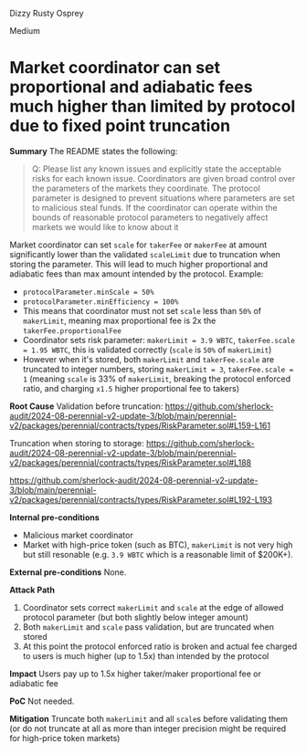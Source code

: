 Dizzy Rusty Osprey

Medium

# Market coordinator can set proportional and adiabatic fees much higher than limited by protocol due to fixed point truncation

**Summary**
The README states the following:
> Q: Please list any known issues and explicitly state the acceptable risks for each known issue.
Coordinators are given broad control over the parameters of the markets they coordinate. The protocol parameter is designed to prevent situations where parameters are set to malicious steal funds. If the coordinator can operate within the bounds of reasonable protocol parameters to negatively affect markets we would like to know about it

Market coordinator can set `scale` for `takerFee` or `makerFee` at amount significantly lower than the validated `scaleLimit` due to truncation when storing the parameter. This will lead to much higher proportional and adiabatic fees than max amount intended by the protocol. Example:
- `protocolParameter.minScale = 50%`
- `protocolParameter.minEfficiency = 100%`
- This means that coordinator must not set `scale` less than `50%` of `makerLimit`, meaning max proportional fee is 2x the `takerFee.proportionalFee`
- Coordinator sets risk parameter: `makerLimit = 3.9 WBTC`, `takerFee.scale = 1.95 WBTC`, this is validated correctly (`scale` is `50%` of `makerLimit`)
- However when it's stored, both `makerLimit` and `takerFee.scale` are truncated to integer numbers, storing `makerLimit = 3`, `takerFee.scale = 1` (meaning `scale` is 33% of `makerLimit`, breaking the protocol enforced ratio, and charging `x1.5` higher proportional fee to takers)

**Root Cause**
Validation before truncation:
https://github.com/sherlock-audit/2024-08-perennial-v2-update-3/blob/main/perennial-v2/packages/perennial/contracts/types/RiskParameter.sol#L159-L161

Truncation when storing to storage:
https://github.com/sherlock-audit/2024-08-perennial-v2-update-3/blob/main/perennial-v2/packages/perennial/contracts/types/RiskParameter.sol#L188

https://github.com/sherlock-audit/2024-08-perennial-v2-update-3/blob/main/perennial-v2/packages/perennial/contracts/types/RiskParameter.sol#L192-L193

**Internal pre-conditions**
- Malicious market coordinator
- Market with high-price token (such as BTC), `makerLimit` is not very high but still resonable (e.g. `3.9 WBTC` which is a reasonable limit of $200K+).

**External pre-conditions**
None.

**Attack Path**
1. Coordinator sets correct `makerLimit` and `scale` at the edge of allowed protocol parameter (but both slightly below integer amount)
2. Both `makerLimit` and `scale` pass validation, but are truncated when stored
3. At this point the protocol enforced ratio is broken and actual fee charged to users is much higher (up to 1.5x) than intended by the protocol

**Impact**
Users pay up to 1.5x higher taker/maker proportional fee or adiabatic fee

**PoC**
Not needed.

**Mitigation**
Truncate both `makerLimit` and all `scale`s before validating them (or do not truncate at all as more than integer precision might be required for high-price token markets)
